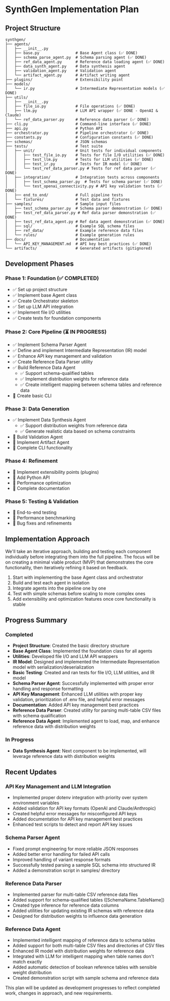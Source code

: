 # SynthGen Implementation Plan

## Project Structure

```
synthgen/
├── agents/
│   ├── __init__.py
│   ├── base.py                # Base Agent class (✅ DONE)
│   ├── schema_parse_agent.py  # Schema parsing agent (✅ DONE)
│   ├── ref_data_agent.py      # Reference data loading agent (✅ DONE)
│   ├── data_synth_agent.py    # Data synthesis agent
│   ├── validation_agent.py    # Validation agent
│   └── artifact_agent.py      # Artifact writing agent
├── plugins/                   # Extensibility point
├── models/
│   └── ir.py                  # Intermediate Representation models (✅ DONE)
├── utils/
│   ├── __init__.py
│   ├── file_io.py             # File operations (✅ DONE)
│   ├── llm.py                 # LLM API wrapper (✅ DONE - OpenAI & Claude)
│   └── ref_data_parser.py     # Reference data parser (✅ DONE)
├── cli.py                     # Command-line interface (✅ DONE)
├── api.py                     # Python API
├── orchestrator.py            # Pipeline orchestrator (✅ DONE)
├── constants.py               # Configuration constants (✅ DONE)
├── schemas/                   # JSON schemas
├── tests/                     # Test suite
│   ├── unit/                  # Unit tests for individual components
│   │   ├── test_file_io.py    # Tests for file I/O utilities (✅ DONE)
│   │   ├── test_llm.py        # Tests for LLM utilities (✅ DONE)
│   │   ├── test_ir.py         # Tests for IR model (✅ DONE)
│   │   └── test_ref_data_parser.py # Tests for ref data parser (✅ DONE)
│   ├── integration/           # Integration tests across components
│   │   ├── test_schema_parser.py  # Tests for schema parser (✅ DONE)
│   │   └── test_openai_connectivity.py # API key validation tests (✅ DONE)
│   ├── end_to_end/            # Full pipeline tests
│   └── fixtures/              # Test data and fixtures
├── samples/                   # Sample input files
│   ├── test_schema_parser.py  # Schema parser demonstration (✅ DONE)
│   ├── test_ref_data_parser.py # Ref data parser demonstration (✅ DONE)
│   ├── test_ref_data_agent.py # Ref data agent demonstration (✅ DONE)
│   ├── sql/                   # Example SQL schema files
│   ├── ref_data/              # Example reference data files
│   └── rules/                 # Example generation rules
├── docs/                      # Documentation
│   └── API_KEY_MANAGEMENT.md  # API key best practices (✅ DONE)
└── artifacts/                 # Generated artifacts (gitignored)
```

## Development Phases

### Phase 1: Foundation (✅ COMPLETED)

- ✅ Set up project structure
- ✅ Implement base Agent class
- ✅ Create Orchestrator skeleton
- ✅ Set up LLM API integration
- ✅ Implement file I/O utilities
- ✅ Create tests for foundation components

### Phase 2: Core Pipeline (⏳ IN PROGRESS)

- ✅ Implement Schema Parser Agent
- ✅ Define and implement Intermediate Representation (IR) model
- ✅ Enhance API key management and validation
- ✅ Create Reference Data Parser utility
- ✅ Build Reference Data Agent
  - ✅ Support schema-qualified tables
  - ✅ Implement distribution weights for reference data
  - ✅ Create intelligent mapping between schema tables and reference data
- 🔲 Create basic CLI

### Phase 3: Data Generation

- ✅ Implement Data Synthesis Agent
  - ✅ Support distribution weights from reference data
  - ✅ Generate realistic data based on schema constraints
- 🔲 Build Validation Agent
- 🔲 Implement Artifact Agent
- 🔲 Complete CLI functionality

### Phase 4: Refinement

- 🔲 Implement extensibility points (plugins)
- 🔲 Add Python API
- 🔲 Performance optimization
- 🔲 Complete documentation

### Phase 5: Testing & Validation

- 🔲 End-to-end testing
- 🔲 Performance benchmarking
- 🔲 Bug fixes and refinements

## Implementation Approach

We'll take an iterative approach, building and testing each component individually before integrating them into the full pipeline. The focus will be on creating a minimal viable product (MVP) that demonstrates the core functionality, then iteratively refining it based on feedback.

1. Start with implementing the base Agent class and orchestrator
2. Build and test each agent in isolation
3. Integrate agents into the pipeline one by one
4. Test with simple schemas before scaling to more complex ones
5. Add extensibility and optimization features once core functionality is stable

## Progress Summary

### Completed

- **Project Structure**: Created the basic directory structure
- **Base Agent Class**: Implemented the foundation class for all agents
- **Utilities**: Developed file I/O and LLM API wrappers
- **IR Model**: Designed and implemented the Intermediate Representation model with serialization/deserialization
- **Basic Testing**: Created and ran tests for file I/O, LLM utilities, and IR model
- **Schema Parser Agent**: Successfully implemented with proper error handling and response formatting
- **API Key Management**: Enhanced LLM utilities with proper key validation, prioritization of .env file, and helpful error messages
- **Documentation**: Added API key management best practices
- **Reference Data Parser**: Created utility for parsing multi-table CSV files with schema qualification
- **Reference Data Agent**: Implemented agent to load, map, and enhance reference data with distribution weights

### In Progress

- **Data Synthesis Agent**: Next component to be implemented, will leverage reference data with distribution weights

## Recent Updates

### API Key Management and LLM Integration

- Implemented proper dotenv integration with priority over system environment variables
- Added validation for API key formats (OpenAI and Claude/Anthropic)
- Created helpful error messages for misconfigured API keys
- Added documentation for API key management best practices
- Enhanced test scripts to detect and report API key issues

### Schema Parser Agent

- Fixed prompt engineering for more reliable JSON responses
- Added better error handling for failed API calls
- Improved handling of variant response formats
- Successfully tested parsing a sample SQL schema into structured IR
- Added a demonstration script in samples/ directory

### Reference Data Parser

- Implemented parser for multi-table CSV reference data files
- Added support for schema-qualified tables ([SchemaName.TableName])
- Created type inference for reference data columns
- Added utilities for updating existing IR schemas with reference data
- Designed for distribution weights to influence data generation

### Reference Data Agent

- Implemented intelligent mapping of reference data to schema tables
- Added support for both multi-table CSV files and directories of CSV files
- Enhanced IR model with distribution weights for reference data
- Integrated with LLM for intelligent mapping when table names don't match exactly
- Added automatic detection of boolean reference tables with sensible weight distribution
- Created demonstration script with sample schema and reference data

This plan will be updated as development progresses to reflect completed work, changes in approach, and new requirements.
